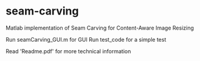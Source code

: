 # seam-carving
Matlab implementation of Seam Carving for Content-Aware Image Resizing 

Run seamCarving_GUI.m for GUI
Run test_code for a simple test

Read 'Readme.pdf' for more technical information
